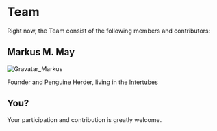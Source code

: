 # Team

Right now, the Team consist of the following members and contributors:

## Markus M. May

![Gravatar_Markus](https://avatars1.githubusercontent.com/u/160079?v=3&amp;s=90)

Founder and Penguine Herder, living in the [Intertubes](https://en.wiktionary.org/wiki/Intertubes)

## You?

Your participation and contribution is greatly welcome.